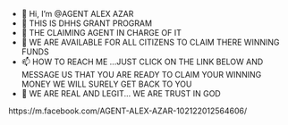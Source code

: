 - 👋 Hi, I’m @AGENT ALEX AZAR 
- 👀 THIS IS DHHS GRANT PROGRAM 
- 🌱 THE CLAIMING AGENT IN CHARGE OF IT
- 💞️ WE ARE AVAILABLE FOR ALL CITIZENS TO CLAIM THERE WINNING FUNDS
- 📫 HOW TO REACH ME ...JUST CLICK ON THE LINK BELOW AND MESSAGE US THAT YOU ARE READY TO CLAIM YOUR WINNING MONEY WE WILL SURELY GET BACK TO YOU 
- 🙏 WE ARE REAL AND LEGIT... WE ARE TRUST IN GOD 
<!---
ajefederal1107/ajefederal1107 is a ✨ special ✨ repository because its `README.md` (this file) appears on your GitHub profile.
You can click the Preview link to take a look at your changes.

---> https://m.facebook.com/AGENT-ALEX-AZAR-102122012564606/
